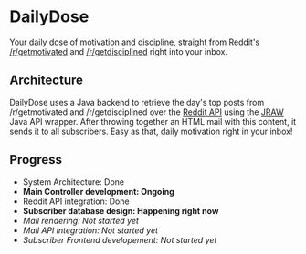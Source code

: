 # DailyDose

Your daily dose of motivation and discipline, straight from Reddit's [/r/getmotivated][1] and [/r/getdisciplined][2]
right into your inbox.

[1]: https://www.reddit.com/r/getmotivated
[2]: https://www.reddit.com/r/getdisciplined

## Architecture

DailyDose uses a Java backend to retrieve the day's top posts from /r/getmotivated and /r/getdisciplined over the
[Reddit API][3] using the [JRAW][4] Java API wrapper. After throwing together an HTML mail with this content,
it sends it to all subscribers. Easy as that, daily motivation right in your inbox!

[3]: https://www.reddit.com/dev/api
[4]: https://github.com/thatJavaNerd/JRAW

## Progress

* System Architecture: Done
* **Main Controller development: Ongoing**
* Reddit API integration: Done
* **Subscriber database design: Happening right now**
* *Mail rendering: Not started yet*
* *Mail API integration: Not started yet*
* *Subscriber Frontend developement: Not started yet*
